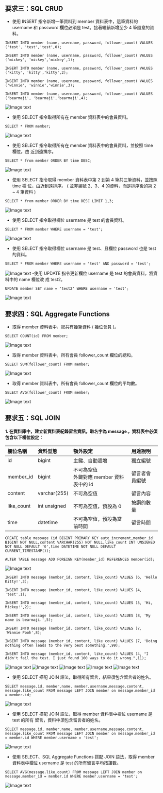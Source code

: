 <!-- ## 要求二：建立資料庫和資料表
- 建立⼀個新的資料庫，取名字為 website 。
```
CREATE database website;
```
- 在資料庫中，建立會員資料表，取名字為 member 。資料表必須包含以下欄位設定：
```
USE website;

CREATE table member (id BIGINT PRIMARY KEY auto_increment,name VARCHAR(255) NOT NULL,username VARCHAR(255) NOT NULL,password VARCHAR(255) NOT NULL,follower_count INT UNSIGNED NOT NULL DEFAULT '0',time DATETIME NOT NULL DEFAULT CURRENT_TIMESTAMP());
```
![Image text](https://github.com/Melodystart/wehelp_phase1/blob/main/week5/png/request2.png)
 -->

## 要求三：SQL CRUD
- 使⽤ INSERT 指令新增⼀筆資料到 member 資料表中，這筆資料的 username 和
password 欄位必須是 test。接著繼續新增⾄少 4 筆隨意的資料。
```
INSERT INTO member (name, username, password, follower_count) VALUES ('test', 'test','test',0);

INSERT INTO member (name, username, password, follower_count) VALUES ('mickey', 'mickey','mickey',1);

INSERT INTO member (name, username, password, follower_count) VALUES ('kitty', 'kitty','kitty',2);

INSERT INTO member (name, username, password, follower_count) VALUES ('winnie', 'winnie','winnie',3);

INSERT INTO member (name, username, password, follower_count) VALUES ('bearmaji', 'bearmaji','bearmaji',4);
```
![Image text](https://github.com/Melodystart/wehelp_phase1/blob/main/week5/png/request3-1.png)


- 使⽤ SELECT 指令取得所有在 member 資料表中的會員資料。
```
SELECT * FROM member;
```
![Image text](https://github.com/Melodystart/wehelp_phase1/blob/main/week5/png/request3-2.png)

- 使⽤ SELECT 指令取得所有在 member 資料表中的會員資料，並按照 time 欄位，由
近到遠排序。
```
SELECT * from member ORDER BY time DESC;
```
![Image text](https://github.com/Melodystart/wehelp_phase1/blob/main/week5/png/request3-3.png)
- 使⽤ SELECT 指令取得 member 資料表中第 2 到第 4 筆共三筆資料，並按照 time 欄
位，由近到遠排序。 ( 並非編號 2、3、4 的資料，⽽是排序後的第 2 ~ 4 筆資料 )
```
SELECT * from member ORDER BY time DESC LIMIT 1,3;
```
![Image text](https://github.com/Melodystart/wehelp_phase1/blob/main/week5/png/request3-4.png)
- 使⽤ SELECT 指令取得欄位 username 是 test 的會員資料。
```
SELECT * FROM member WHERE username = 'test';
```
![Image text](https://github.com/Melodystart/wehelp_phase1/blob/main/week5/png/request3-5.png)
- 使⽤ SELECT 指令取得欄位 username 是 test、且欄位 password 也是 test 的資料。
```
SELECT * FROM member WHERE username = 'test' AND password = 'test';
```
![Image text](https://github.com/Melodystart/wehelp_phase1/blob/main/week5/png/request3-6.png)
-使⽤ UPDATE 指令更新欄位 username 是 test 的會員資料，將資料中的 name 欄位改
成 test2。
```
UPDATE member SET name = 'test2' WHERE username = 'test';
```
![Image text](https://github.com/Melodystart/wehelp_phase1/blob/main/week5/png/request3-7.png)
## 要求四：SQL Aggregate Functions
- 取得 member 資料表中，總共有幾筆資料 ( 幾位會員 )。
```
SELECT COUNT(id) FROM member;
```
![Image text](https://github.com/Melodystart/wehelp_phase1/blob/main/week5/png/request4-1.png)
- 取得 member 資料表中，所有會員 follower_count 欄位的總和。
```
SELECT SUM(follower_count) FROM member;
```
![Image text](https://github.com/Melodystart/wehelp_phase1/blob/main/week5/png/request4-2.png)
- 取得 member 資料表中，所有會員 follower_count 欄位的平均數。
```
SELECT AVG(follower_count) FROM member;
```
![Image text](https://github.com/Melodystart/wehelp_phase1/blob/main/week5/png/request4-3.png)
## 要求五：SQL JOIN

#### 1. 在資料庫中，建立新資料表紀錄留⾔資訊，取名字為 message 。資料表中必須包含以下欄位設定：

| 欄位名稱 | 資料型態 | 額外設定 | ⽤途說明 |
| :--- | :--- | :------ | :----- |
|id |bigint |主鍵、⾃動遞增 |獨立編號|
|member_id |bigint |不可為空值<br>外鍵對應 member 資料表中的 id|留⾔者會員編號|
|content |varchar(255) |不可為空值 |留⾔內容|
|like_count |int unsigned |不可為空值，預設為 0 |按讚的數量|
|time |datetime |不可為空值，預設為當前時間 |留⾔時間|

```
CREATE table message (id BIGINT PRIMARY KEY auto_increment,member_id BIGINT NOT NULL,content VARCHAR(255) NOT NULL,like_count INT UNSIGNED NOT NULL DEFAULT '0',time DATETIME NOT NULL DEFAULT CURRENT_TIMESTAMP());

ALTER TABLE message ADD FOREIGN KEY(member_id) REFERENCES member(id);
```
![Image text](https://github.com/Melodystart/wehelp_phase1/blob/main/week5/png/request5.png)
```
INSERT INTO message (member_id, content, like_count) VALUES (6, 'Hello Kitty!',3);

INSERT INTO message (member_id, content, like_count) VALUES (4, 'test',1);

INSERT INTO message (member_id, content, like_count) VALUES (5, 'Hi, Mickey!',2);

INSERT INTO message (member_id, content, like_count) VALUES (8, 'My name is bearmaji.',5);

INSERT INTO message (member_id, content, like_count) VALUES (7, 'Winnie Pooh',8);

INSERT INTO message (member_id, content, like_count) VALUES (7, 'Doing nothing often leads to the very best something.',99);

INSERT INTO message (member_id, content, like_count) VALUES (4, "I didn't fail the test. I just found 100 ways to do it wrong.",11);
```
![Image text](https://github.com/Melodystart/wehelp_phase1/blob/main/week5/png/request5.1.png)
![Image text](https://github.com/Melodystart/wehelp_phase1/blob/main/week5/png/request5.2.png)
![Image text](https://github.com/Melodystart/wehelp_phase1/blob/main/week5/png/request5.3.png)
![Image text](https://github.com/Melodystart/wehelp_phase1/blob/main/week5/png/request5.4.png)
![Image text](https://github.com/Melodystart/wehelp_phase1/blob/main/week5/png/request5.5.png)
- 使⽤ SELECT 搭配 JOIN 語法，取得所有留⾔，結果須包含留⾔者的姓名。
```
SELECT message.id, member.name, member.username,message.content, message.like_count FROM message LEFT JOIN member on message.member_id = member.id;
```
![Image text](https://github.com/Melodystart/wehelp_phase1/blob/main/week5/png/request5-1.png)
- 使⽤ SELECT 搭配 JOIN 語法，取得 member 資料表中欄位 username 是 test 的所有
留⾔，資料中須包含留⾔者的姓名。
```
SELECT message.id, member.name, member.username,message.content, message.like_count FROM message LEFT JOIN member on message.member_id = member.id WHERE member.username = 'test';
```
![Image text](https://github.com/Melodystart/wehelp_phase1/blob/main/week5/png/request5-2.png)
- 使⽤ SELECT、SQL Aggregate Functions 搭配 JOIN 語法，取得 member 資料表中欄位 username 是 test 的所有留⾔平均按讚數。
```
SELECT AVG(message.like_count) FROM message LEFT JOIN member on message.member_id = member.id WHERE member.username = 'test';
```
![Image text](https://github.com/Melodystart/wehelp_phase1/blob/main/week5/png/request5-3.png)